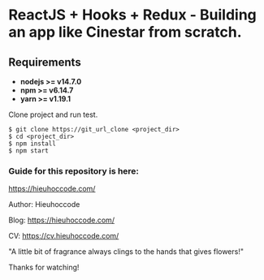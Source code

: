 # ReactJS + Hooks + Redux - Building an app like Cinestar from scratch.

## Requirements

* **nodejs >= v14.7.0**
* **npm >= v6.14.7**
* **yarn >= v1.19.1**

Clone project and run test.

```
$ git clone https://git_url_clone <project_dir>
$ cd <project_dir>
$ npm install
$ npm start
```

### Guide for this repository is here:

https://hieuhoccode.com/

Author: Hieuhoccode

Blog: https://hieuhoccode.com/

CV: https://cv.hieuhoccode.com/

"A little bit of fragrance always clings to the hands that gives flowers!"

Thanks for watching!
